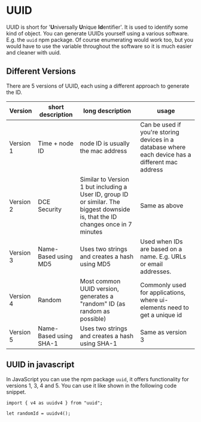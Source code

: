 # UUID

UUID is short for '**U**niversally **U**nique **Id**entifier'. It is used to identify some kind of object. You can generate UUIDs yourself using a various software. E.g. the `uuid` npm package. Of course enumerating would work too, but you would have to use the variable throughout the software so it is much easier and cleaner with uuid.

## Different Versions

There are 5 versions of UUID, each using a different approach to generate the ID.

| Version   | short description      | long description                                                                                                                  | usage                                                                                             |
| --------- | ---------------------- | --------------------------------------------------------------------------------------------------------------------------------- | ------------------------------------------------------------------------------------------------- |
| Version 1 | Time + node ID         | node ID is usually the mac address                                                                                                | Can be used if you're storing devices in a database where each device has a different mac address |
| Version 2 | DCE Security           | Similar to Version 1 but including a User ID, group ID or similar. The biggest downside is, that the ID changes once in 7 minutes | Same as above                                                                                     |
| Version 3 | Name-Based using MD5   | Uses two strings and creates a hash using MD5                                                                                     | Used when IDs are based on a name. E.g. URLs or email addresses.                                  |
| Version 4 | Random                 | Most common UUID version, generates a "random" ID (as random as possible)                                                         | Commonly used for applications, where ui-elements need to get a unique id                         |
| Version 5 | Name-Based using SHA-1 | Uses two strings and creates a hash using SHA-1                                                                                   | Same as version 3                                                                                 |

## UUID in javascript

In JavaScript you can use the npm package `uuid`, it offers functionality for versions 1, 3, 4 and 5. You can use it like shown in the following code snippet.

```tsx
import { v4 as uuidv4 } from "uuid";

let randomId = uuidv4();
```
